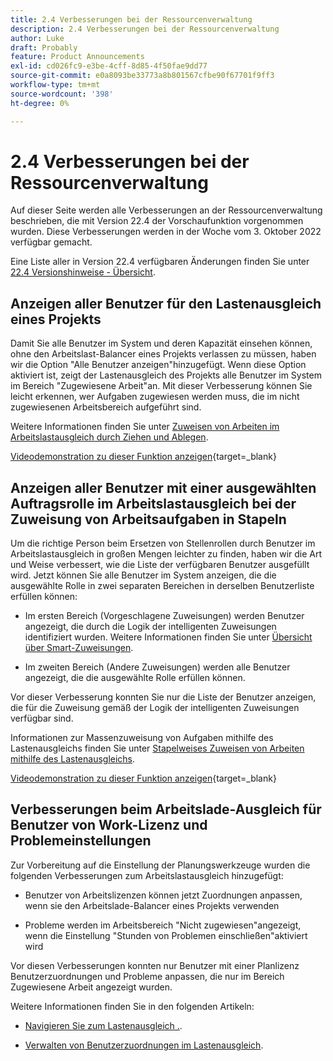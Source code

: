 ```yaml
---
title: 2.4 Verbesserungen bei der Ressourcenverwaltung
description: 2.4 Verbesserungen bei der Ressourcenverwaltung
author: Luke
draft: Probably
feature: Product Announcements
exl-id: cd026fc9-e3be-4cff-8d85-4f50fae9dd77
source-git-commit: e0a8093be33773a8b801567cfbe90f67701f9ff3
workflow-type: tm+mt
source-wordcount: '398'
ht-degree: 0%

---
```


# 2.4 Verbesserungen bei der Ressourcenverwaltung

Auf dieser Seite werden alle Verbesserungen an der Ressourcenverwaltung beschrieben, die mit Version 22.4 der Vorschaufunktion vorgenommen wurden. Diese Verbesserungen werden in der Woche vom 3. Oktober 2022 verfügbar gemacht.

Eine Liste aller in Version 22.4 verfügbaren Änderungen finden Sie unter [22.4 Versionshinweise - Übersicht](/help/quicksilver/product-announcements/product-releases/22.4-release-activity/22-4-release-overview.md).

## Anzeigen aller Benutzer für den Lastenausgleich eines Projekts

Damit Sie alle Benutzer im System und deren Kapazität einsehen können, ohne den Arbeitslast-Balancer eines Projekts verlassen zu müssen, haben wir die Option &quot;Alle Benutzer anzeigen&quot;hinzugefügt. Wenn diese Option aktiviert ist, zeigt der Lastenausgleich des Projekts alle Benutzer im System im Bereich &quot;Zugewiesene Arbeit&quot;an. Mit dieser Verbesserung können Sie leicht erkennen, wer Aufgaben zugewiesen werden muss, die im nicht zugewiesenen Arbeitsbereich aufgeführt sind.

Weitere Informationen finden Sie unter [Zuweisen von Arbeiten im Arbeitslastausgleich durch Ziehen und Ablegen](/help/quicksilver/resource-mgmt/workload-balancer/assign-work-in-workload-balancer-by-drag-and-drop.md).

[Videodemonstration zu dieser Funktion anzeigen](https://video.tv.adobe.com/v/3412873/){target=_blank}

## Anzeigen aller Benutzer mit einer ausgewählten Auftragsrolle im Arbeitslastausgleich bei der Zuweisung von Arbeitsaufgaben in Stapeln

Um die richtige Person beim Ersetzen von Stellenrollen durch Benutzer im Arbeitslastausgleich in großen Mengen leichter zu finden, haben wir die Art und Weise verbessert, wie die Liste der verfügbaren Benutzer ausgefüllt wird. Jetzt können Sie alle Benutzer im System anzeigen, die die ausgewählte Rolle in zwei separaten Bereichen in derselben Benutzerliste erfüllen können:

* Im ersten Bereich (Vorgeschlagene Zuweisungen) werden Benutzer angezeigt, die durch die Logik der intelligenten Zuweisungen identifiziert wurden. Weitere Informationen finden Sie unter [Übersicht über Smart-Zuweisungen](/help/quicksilver/manage-work/tasks/assign-tasks/smart-assignments.md).

* Im zweiten Bereich (Andere Zuweisungen) werden alle Benutzer angezeigt, die die ausgewählte Rolle erfüllen können.

Vor dieser Verbesserung konnten Sie nur die Liste der Benutzer anzeigen, die für die Zuweisung gemäß der Logik der intelligenten Zuweisungen verfügbar sind.

Informationen zur Massenzuweisung von Aufgaben mithilfe des Lastenausgleichs finden Sie unter [Stapelweises Zuweisen von Arbeiten mithilfe des Lastenausgleichs](/help/quicksilver/resource-mgmt/workload-balancer/assign-work-in-workload-balancer-in-bulk.md).

[Videodemonstration zu dieser Funktion anzeigen](https://video.tv.adobe.com/v/3412874/){target=_blank}

## Verbesserungen beim Arbeitslade-Ausgleich für Benutzer von Work-Lizenz und Problemeinstellungen

Zur Vorbereitung auf die Einstellung der Planungswerkzeuge wurden die folgenden Verbesserungen zum Arbeitslastausgleich hinzugefügt:

* Benutzer von Arbeitslizenzen können jetzt Zuordnungen anpassen, wenn sie den Arbeitslade-Balancer eines Projekts verwenden

* Probleme werden im Arbeitsbereich &quot;Nicht zugewiesen&quot;angezeigt, wenn die Einstellung &quot;Stunden von Problemen einschließen&quot;aktiviert wird

Vor diesen Verbesserungen konnten nur Benutzer mit einer Planlizenz Benutzerzuordnungen und Probleme anpassen, die nur im Bereich Zugewiesene Arbeit angezeigt wurden.

Weitere Informationen finden Sie in den folgenden Artikeln:

* [Navigieren Sie zum Lastenausgleich .](/help/quicksilver/resource-mgmt/workload-balancer/navigate-the-workload-balancer.md).

* [Verwalten von Benutzerzuordnungen im Lastenausgleich](/help/quicksilver/resource-mgmt/workload-balancer/manage-user-allocations-workload-balancer.md).

